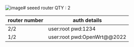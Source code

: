 ![image](https://github.com/certesws/HW/assets/142789590/7de68566-06c8-40b0-8115-867815789d20)# seeed router
QTY : 2

| router number | auth details |
| -------- | -------- |
| 2/2 | user:root pwd:1234 |
| 1/2 | user:root pwd:OpenWrt@@2022 |

